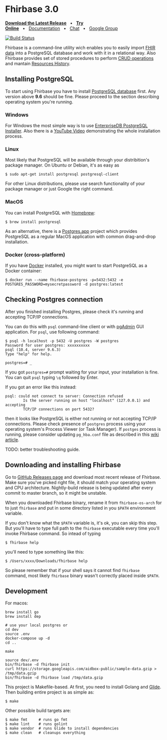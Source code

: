 # Fhirbase 3.0

**[Download the Latest Release](https://github.com/fhirbase/fhirbase/releases/tag/nightly-build)**&nbsp;&nbsp;&nbsp;•&nbsp;&nbsp;&nbsp;**[Try Online](https://fbdemo.aidbox.app/)**&nbsp;&nbsp;&nbsp;•&nbsp;&nbsp;&nbsp;[Documentation](https://fhirbase.gitbook.io/project/)&nbsp;&nbsp;&nbsp;•&nbsp;&nbsp;&nbsp;[Chat](https://chat.fhir.org/#narrow/stream/16-fhirbase)&nbsp;&nbsp;&nbsp;•&nbsp;&nbsp;&nbsp;[Google Group](https://groups.google.com/forum/#!forum/fhirbase)

[![Build Status](https://travis-ci.org/fhirbase/fhirbase.svg?branch=master)](https://travis-ci.org/fhirbase/fhirbase)

Fhirbase is a command-line utility wich enables you to easily import
[FHIR data](https://www.hl7.org/fhir/) into a PostgreSQL database and
work with it in a relational way. Also Fhirbase provides set of stored
procedures to perform [CRUD
operations](https://en.wikipedia.org/wiki/Create,_read,_update_and_delete)
and mantain [Resources
History](https://www.hl7.org/fhir/http.html#history).

## Installing PostgreSQL

To start using Fhirbase you have to install [PostgreSQL
database](https://www.postgresql.org/) first. Any version above
**9.6** should be fine.  Please proceed to the section describing
operating system you're running.

### Windows

For Windows the most simple way is to use [EnterpriseDB PostgreSQL
Installer](https://www.enterprisedb.com/downloads/postgres-postgresql-downloads). Also
there is a [YouTube
Video](https://www.youtube.com/watch?v=e1MwsT5FJRQ) demonstrating the
whole installation process.

### Linux

Most likely that PostgreSQL will be available through your
distribition's package manager. On Ubuntu or Debian, it's as easy as

    $ sudo apt-get install postgresql postgresql-client

For other Linux distributions, please use search functionality of your
package manager or just Google the right command.

### MacOS

You can install PostgreSQL with [Homebrew](https://brew.sh/):

    $ brew install postgresql

As an alternative, there is a [Postgres.app](https://postgresapp.com/)
project which provides PostgreSQL as a regular MacOS application with
common drag-and-drop installation.

### Docker (cross-platform)

If you have [Docker](https://www.docker.com/) installed, you might
want to start PostgreSQL as a Docker container:

    $ docker run --name fhirbase-postgres -p=5432:5432 -e POSTGRES_PASSWORD=mysecretpassword -d postgres:latest

## Checking Postgres connection

After you finished installing Postgres, please check it's running and
accepting TCP/IP connections.

You can do this with `psql` command-line client or with
[pgAdmin](https://www.pgadmin.org/) GUI application. For `psql`, use
following command:

```
$ psql -h localhost -p 5432 -U postgres -W postgres
Password for user postgres: xxxxxxxxxx
psql (10.4, server 9.6.3)
Type "help" for help.

postgres=# _
```

If you got `postgres=#` prompt waiting for your input, your
installation is fine. You can quit `psql` typing `\q` followed by
Enter.

If you got an error like this instead:

```
psql: could not connect to server: Connection refused
        Is the server running on host "localhost" (127.0.0.1) and accepting
        TCP/IP connections on port 5432?
```

then it looks like PostgreSQL is either not running or not accepting
TCP/IP connections. Please check presence of `postgres` process using
your operating system's Process Viewer (or Task Manager). If `postges`
process is running, please consider updating `pg_hba.conf` file as
described in this [wiki
article](https://wiki.postgresql.org/wiki/Client_Authentication).

TODO: better troubleshooting guide.

## Downloading and installing Fhirbase

Go to [GitHub Releases
page](https://github.com/fhirbase/fhirbase/releases) and download most
recent release of Fhirbase. Make sure you've picked right file, it
should match your operating system and CPU architecture. Nightly-build
release is being updated after every commit to master branch, so it
might be unstable.

When you downloaded Fhirbase binary, rename it from `fhirbase-os-arch`
for to just `fhirbase` and put in some directory listed in you `$PATH`
environment variable.

If you don't know what the `$PATH` variable is, it's ok, you can skip
this step. But you'll have to type full path to the `fhirbase`
executable every time you'll invoke Fhirbase command. So intead of typing

    $ fhirbase help

you'll need to type something like this:

    $ /Users/xxxx/Downloads/fhirbase help

So please remember that if your shell says it cannot find `fhirbase`
command, most likely `fhirbase` binary wasn't correctly placed inside
`$PATH`.

## Development

For macos:

```
brew install go
brew install dep

# use your local postgres or
cd dev
source .env
docker-compose up -d
cd ..

make

source dev/.env
bin/fhirbase -d fhirbase init
curl https://storage.googleapis.com/aidbox-public/sample-data.gzip > /tmp/data.gzip
bin/fhirbase -d fhirbase load /tmp/data.gzip

```

This project is Makefile-based. At first, you need to install Golang
and [Glide](https://github.com/Masterminds/glide). Then building entire project is as simple as:

    $ make

Other possible build targets are:

    $ make fmt     # runs go fmt
    $ make lint    # runs golint
    $ make vendor  # runs Glide to install dependencies
    $ make clean   # cleanups everything
